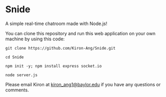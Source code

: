 # Snide
 A simple real-time chatroom made with Node.js! 

You can clone this repository and run this web application on your own machine by using this code:

```
git clone https://github.com/Kiron-Ang/Snide.git

cd Snide

npm init -y; npm install express socket.io

node server.js
```

Please email Kiron at kiron_ang1@baylor.edu if you have any questions or comments.